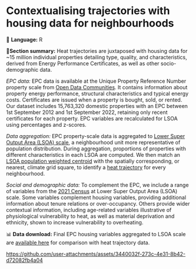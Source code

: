 # Contextualising trajectories with housing data for neighbourhoods

💬 **Language:** R 

📌**Section summary:** Heat trajectories are juxtaposed with housing data for ~15 million individual properties detailing type, quality, and characteristics, derived from Energy Performance Certificates, as well as other socio-demographic data. 

*EPC data:* EPC data is available at the Unique Property Reference Number property scale from [Open Data Communities](https://epc.opendatacommunities.org/). It contains information about property energy performance, structural characteristics and typical energy costs. Certificates are issued when a property is bought, sold, or rented. Our dataset includes 15,763,320 domestic properties with an EPC between 1st September 2012 and 1st September 2022, retaining only recent certificates for each property. EPC variables are recalculated for LSOA using percentages and z-scores.

*Data aggregation:* EPC property-scale data is aggregated to [Lower Super Output Area (LSOA) scale](https://www.ons.gov.uk/methodology/geography/ukgeographies/censusgeographies/census2021geographies), a neighbourhood unit more representative of population distribution. During aggregation, proportions of properties with different characteristics in each LSOA are computed. We then match an [LSOA population weighted centroid](https://geoportal.statistics.gov.uk/datasets/c8b3fc3c98a842708e201c8af1db15e3)  with the spatially corresponding, or nearest, climate grid square, to identify a [heat trajectory](https://github.com/CaitHRobinson/heat-housing-trajectories/tree/main/trajectories) for every neighbourhood.

*Social and demographic data:* To complement the EPC, we include a range of variables from the [2021 Census](https://www.ons.gov.uk/census) at Lower Super Output Area (LSOA) scale. Some variables complement housing variables, providing additional information about tenure relations or over-occupancy. Others provide wider contextual information, including age-related variables illustrative of physiological vulnerability to heat, as well as material deprivation and ethnicity, shown to increase vulnerability to overheating.

📊 **Data download:** Final EPC housing variables aggregated to LSOA scale are [available here](https://github.com/CaitHRobinson/heat-housing-trajectories/blob/main/housing/LSOA_EPC_Variables.csv) for comparison with heat trajectory data.

https://github.com/user-attachments/assets/3440032f-273c-4e31-8b42-d72082fb4a04



